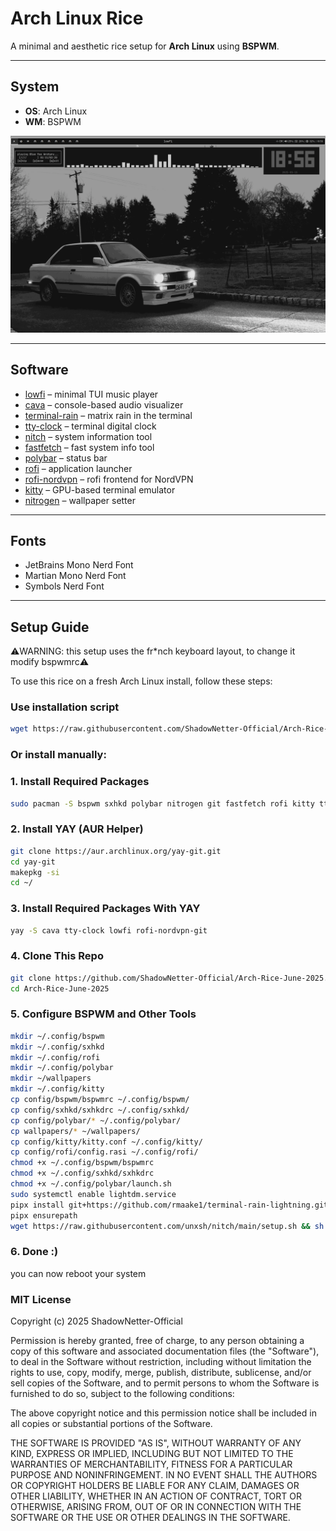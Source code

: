# Arch Linux Rice

A minimal and aesthetic rice setup for **Arch Linux** using **BSPWM**.

---

## System

- **OS**: Arch Linux  
- **WM**: BSPWM  

![Overview](screenshots/overview.png)

---

## Software

- [lowfi](https://github.com/talwat/lowfi) – minimal TUI music player  
- [cava](https://github.com/karlstav/cava) – console-based audio visualizer  
- [terminal-rain](https://github.com/rmaake1/terminal-rain-lightning) – matrix rain in the terminal  
- [tty-clock](https://github.com/xorg62/tty-clock) – terminal digital clock  
- [nitch](https://github.com/ssleert/nitch) – system information tool  
- [fastfetch](https://github.com/fastfetch-cli/fastfetch) – fast system info tool  
- [polybar](https://github.com/polybar/polybar) – status bar  
- [rofi](https://github.com/davatorium/rofi) – application launcher  
- [rofi-nordvpn](https://github.com/loiccoyle/rofi-nordvpn) – rofi frontend for NordVPN  
- [kitty](https://github.com/kovidgoyal/kitty) – GPU-based terminal emulator  
- [nitrogen](https://github.com/l3ib/nitrogen) – wallpaper setter  

---

## Fonts

- JetBrains Mono Nerd Font  
- Martian Mono Nerd Font  
- Symbols Nerd Font  

---

## Setup Guide

⚠️WARNING: this setup uses the fr*nch keyboard layout, to change it modify bspwmrc⚠️

To use this rice on a fresh Arch Linux install, follow these steps:

### Use installation script

```bash
wget https://raw.githubusercontent.com/ShadowNetter-Official/Arch-Rice-June-2025/main/install.sh && sh install.sh
```
### Or install manually:

### 1. Install Required Packages

```bash
sudo pacman -S bspwm sxhkd polybar nitrogen git fastfetch rofi kitty ttf-jetbrains-mono-nerd ttf-martian-mono-nerd ttf-nerd-fonts-symbols lightdm-gtk-greeter brightnessctl pamixer python-pipx
```
### 2. Install YAY (AUR Helper)

```bash
git clone https://aur.archlinux.org/yay-git.git
cd yay-git
makepkg -si
cd ~/
```
### 3. Install Required Packages With YAY

```bash
yay -S cava tty-clock lowfi rofi-nordvpn-git
```

### 4. Clone This Repo

```bash
git clone https://github.com/ShadowNetter-Official/Arch-Rice-June-2025.git
cd Arch-Rice-June-2025
```

### 5. Configure BSPWM and Other Tools

```bash
mkdir ~/.config/bspwm
mkdir ~/.config/sxhkd
mkdir ~/.config/rofi
mkdir ~/.config/polybar
mkdir ~/wallpapers
mkdir ~/.config/kitty
cp config/bspwm/bspwmrc ~/.config/bspwm/
cp config/sxhkd/sxhkdrc ~/.config/sxhkd/
cp config/polybar/* ~/.config/polybar/
cp wallpapers/* ~/wallpapers/
cp config/kitty/kitty.conf ~/.config/kitty/
cp config/rofi/config.rasi ~/.config/rofi/
chmod +x ~/.config/bspwm/bspwmrc
chmod +x ~/.config/sxhkd/sxhkdrc
chmod +x ~/.config/polybar/launch.sh
sudo systemctl enable lightdm.service
pipx install git+https://github.com/rmaake1/terminal-rain-lightning.git
pipx ensurepath
wget https://raw.githubusercontent.com/unxsh/nitch/main/setup.sh && sh setup.sh
```

### 6. Done :)

you can now reboot your system

### MIT License

Copyright (c) 2025 ShadowNetter-Official

Permission is hereby granted, free of charge, to any person obtaining a copy
of this software and associated documentation files (the "Software"), to deal
in the Software without restriction, including without limitation the rights
to use, copy, modify, merge, publish, distribute, sublicense, and/or sell
copies of the Software, and to permit persons to whom the Software is
furnished to do so, subject to the following conditions:

The above copyright notice and this permission notice shall be included in all
copies or substantial portions of the Software.

THE SOFTWARE IS PROVIDED "AS IS", WITHOUT WARRANTY OF ANY KIND, EXPRESS OR
IMPLIED, INCLUDING BUT NOT LIMITED TO THE WARRANTIES OF MERCHANTABILITY,
FITNESS FOR A PARTICULAR PURPOSE AND NONINFRINGEMENT. IN NO EVENT SHALL THE
AUTHORS OR COPYRIGHT HOLDERS BE LIABLE FOR ANY CLAIM, DAMAGES OR OTHER
LIABILITY, WHETHER IN AN ACTION OF CONTRACT, TORT OR OTHERWISE, ARISING FROM,
OUT OF OR IN CONNECTION WITH THE SOFTWARE OR THE USE OR OTHER DEALINGS IN THE
SOFTWARE.
